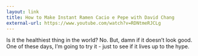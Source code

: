 ```yaml
---
layout: link
title: How to Make Instant Ramen Cacio e Pepe with David Chang
external-url: https://www.youtube.com/watch?v=RDNtmeRJCLg
---
```


Is it the healthiest thing in the world? No. But, damn if it doesn’t look good. One of these days, I’m going to try it - just to see if it lives up to the hype.
